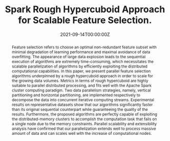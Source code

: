 ---
title: "Spark Rough Hypercuboid Approach for Scalable Feature Selection."
authors:
- ChuanLuo
- SizhaoWang
- TianruiLi
- HongmeiChen
- YiZhang
- admin
date: "2021-09-14T00:00:00Z"
doi: "https://doi.org/10.1109/TKDE.2021.3112520"

# Schedule page publish date (NOT publication's date).
publishDate: "2017-01-01T00:00:00Z"

# Publication type.
# Legend: 0 = Uncategorized; 1 = Conference paper; 2 = Journal article;
# 3 = Preprint / Working Paper; 4 = Report; 5 = Book; 6 = Book section;
# 7 = Thesis; 8 = Patent
publication_types: ["2"]

# Publication name and optional abbreviated publication name.
publication: "IEEE Transactions on Knowledge and Data Engineering"
publication_short: ""

abstract: "Feature selection refers to choose an optimal non-redundant feature subset with minimal degradation of learning performance and maximal avoidance of data overfitting. The appearance of large data explosion leads to the sequential execution of algorithms are extremely time-consuming, which necessitates the scalable parallelization of algorithms by efficiently exploiting the distributed computational capabilities. In this paper, we present parallel feature selection algorithms underpinned by a rough hypercuboid approach in order to scale for the growing data volumes. Metrics in terms of rough hypercuboid are highly suitable to parallel distributed processing, and fits well with the Apache Spark cluster computing paradigm. Two data parallelism strategies, namely, vertical partitioning and horizontal partitioning, are implemented respectively to decompose the data into concurrent iterative computing streams. Experimental results on representative datasets show that our algorithms significantly faster than its original sequential counterpart while guaranteeing the quality of the results. Furthermore, the proposed algorithms are perfectly capable of exploiting the distributed-memory clusters to accomplish the computation task that fails on a single node due to the memory constraints. Parallel scalability and extensibility analysis have confirmed that our parallelization extends well to process massive amount of data and can scales well with the increase of computational nodes."


# Summary. An optional shortened abstract.
summary:

tags:

featured: false

links:
url_pdf: 'https://ieeexplore.ieee.org/stamp/stamp.jsp?tp=&arnumber=9206919'
#url_code: '#'
#url_dataset: '#'


# Featured image
# To use, add an image named `featured.jpg/png` to your page's folder. 
image:
  caption: 'Image credit: [**Unsplash**](https://unsplash.com/photos/s9CC2SKySJM)'
  focal_point: ""
  preview_only: false

# Associated Projects (optional).
#   Associate this publication with one or more of your projects.
#   Simply enter your project's folder or file name without extension.
#   E.g. `internal-project` references `content/project/internal-project/index.md`.
#   Otherwise, set `projects: []`.
projects:
- internal-project

# Slides (optional).
#   Associate this publication with Markdown slides.
#   Simply enter your slide deck's filename without extension.
#   E.g. `slides: "example"` references `content/slides/example/index.md`.
#   Otherwise, set `slides: ""`.
slides: example
---